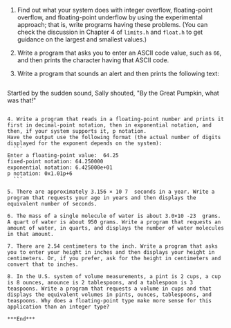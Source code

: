 1. Find out what your system does with integer overflow, floating-point overflow, and floating-point underflow by using the experimental approach; that is, write programs having these problems. (You can check the discussion in  Chapter 4 of `limits.h` and `float.h` to get guidance on the largest and smallest values.)    
   
2. Write a program that asks you to enter an ASCII code value, such as `66`, and then prints the character having that ASCII code.    
   
3. Write a program that sounds an alert and then prints the following text:
	```
  Startled by the sudden sound, Sally shouted,
  "By the Great Pumpkin, what was that!"     
  ```

4. Write a program that reads in a floating-point number and prints it first in decimal-point notation, then in exponential notation, and then, if your system supports it, p notation.   
Have the output use the following format (the actual number of digits displayed for the exponent depends on the system):  
	```
  Enter a floating-point value:  64.25 
  fixed-point notation: 64.250000
  exponential notation: 6.425000e+01
  p notation: 0x1.01p+6     
	```
   
5. There are approximately 3.156 × 10 7  seconds in a year. Write a program that requests your age in years and then displays the equivalent number of seconds.    
   
6. The mass of a single molecule of water is about 3.0×10 -23  grams. A quart of water is about 950 grams. Write a program that requests an amount of water, in quarts, and displays the number of water molecules in that amount.    
   
7. There are 2.54 centimeters to the inch. Write a program that asks you to enter your height in inches and then displays your height in centimeters. Or, if you prefer, ask for the height in centimeters and convert that to inches.    
   
8. In the U.S. system of volume measurements, a pint is 2 cups, a cup is 8 ounces, anounce is 2 tablespoons, and a tablespoon is 3 teaspoons. Write a program that requests a volume in cups and that displays the equivalent volumes in pints, ounces, tablespoons, and teaspoons. Why does a floating-point type make more sense for this application than an integer type? 

***End***

